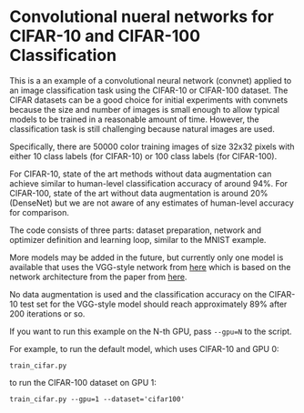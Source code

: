 # Convolutional nueral networks for CIFAR-10 and CIFAR-100 Classification

This is a an example of a convolutional neural network (convnet) applied to an image classification task using the CIFAR-10 or CIFAR-100 dataset. The CIFAR datasets can be a good choice for initial experiments with convnets because the size and number of images is small enough to allow typical models to be trained in a reasonable amount of time. However, the classification task is still challenging because natural images are used.

Specifically, there are 50000 color training images of size 32x32 pixels with either 10 class labels (for CIFAR-10) or 100 class labels (for CIFAR-100).

For CIFAR-10, state of the art methods without data augmentation can achieve similar to human-level classification accuracy of around 94%.
For CIFAR-100, state of the art without data augmentation is around 20% (DenseNet) but we are not aware of any estimates of human-level accuracy for comparison.

The code consists of three parts: dataset preparation, network and optimizer definition and learning loop, similar to the MNIST example.

More models may be added in the future, but currently only one model is available that uses the VGG-style network from [here](http://torch.ch/blog/2015/07/30/cifar.html) which is based on the network architecture from the paper from [here](http://arxiv.org/pdf/1409.1556v6.pdf).

No data augmentation is used and the classification accuracy on the CIFAR-10 test set for the VGG-style model should reach approximately 89% after 200 iterations or so.

If you want to run this example on the N-th GPU, pass `--gpu=N` to the script.

For example, to run the default model, which uses CIFAR-10 and GPU 0:
```
train_cifar.py
```

to run the CIFAR-100 dataset on GPU 1:
```
train_cifar.py --gpu=1 --dataset='cifar100'
```
